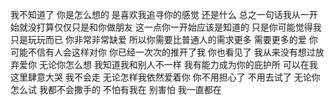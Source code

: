 我不知道了 你是怎么想的 是喜欢我追寻你的感觉 还是什么 总之一句话我从一开始就没打算仅仅只是和你做朋友 这一点你一开始应该是知道的 只是你可能觉得我只是玩玩而已 你非常非常缺爱 所以你需要比普通人的需求更多 需要更多的爱 你可能不信有人会这样对你 你已经一次次的推开了我 你也看见了 我从来没有想过放弃爱你 无论你怎么想 我知道我和别人不一样 我有能力成为你的庇护所 可以在我这里肆意大哭 我不会走 无论怎样我依然爱着你 你不用担心了 不用去试了 无论你怎么试 我都不会撒手的 不怕有我在 别害怕 我一直都在